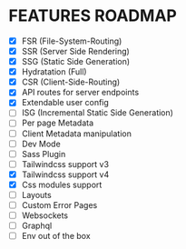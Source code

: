 # FEATURES ROADMAP

-[X] FSR (File-System-Routing)
-[X] SSR (Server Side Rendering)
-[X] SSG (Static Side Generation)
-[X] Hydratation (Full)
-[X] CSR (Client-Side-Routing)
-[X] API routes for server endpoints
-[X] Extendable user config
-[ ] ISG (Incremental Static Side Generation)
-[ ] Per page Metadata
-[ ] Client Metadata manipulation
-[ ] Dev Mode
-[ ] Sass Plugin
-[ ] Tailwindcss support v3
-[X] Tailwindcss support v4
-[X] Css modules support
-[ ] Layouts
-[ ] Custom Error Pages
-[ ] Websockets
-[ ] Graphql
-[ ] Env out of the box
